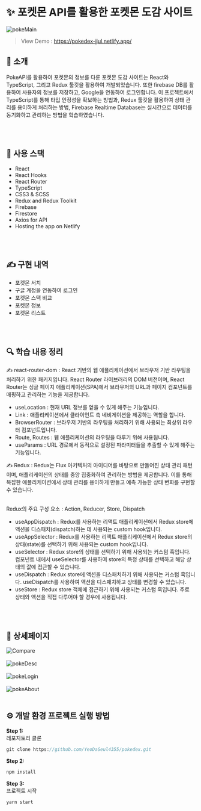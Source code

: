 # ✨ 포켓몬 API를 활용한 포켓몬 도감 사이트

![pokeMain](https://github.com/YeoDaSeul4355/pokedex/assets/125419623/1eb9579b-dc55-497d-b2f6-c79a79165bd5)

> View Demo : https://pokedex-jjul.netlify.app/

## 👋 소개

PokeAPI를 활용하여 포켓몬의 정보를 다룬 포켓몬 도감 사이트는 React와 TypeScript, 그리고 Redux 툴킷을 활용하여 개발되었습니다.
또한 firebase DB를 활용하여 사용자의 정보를 저장하고, Google을 연동하여 로그인합니다. 이 프로젝트에서 TypeScript를 통해 타입 안정성을 확보하는 방법과, Redux 툴킷을 활용하여 상태 관리를 용이하게 처리하는 방법, Firebase Realtime Database는 실시간으로 데이터를 동기화하고 관리하는 방법을 학습하였습니다.

<br><br>

## 🔧 사용 스택 
* React
* React Hooks
* React Router
* TypeScript
* CSS3 & SCSS
* Redux and Redux Toolkit
* Firebase
* Firestore
* Axios for API
* Hosting the app on Netlify

<br><br>

## ✍️ 구현 내역

* 포켓몬 서치
* 구글 계정을 연동하여 로그인
* 포켓몬 스택 비교
* 포켓몬 정보
* 포켓몬 리스트

<br><br>

## 🔍 학습 내용 정리

✍️  react-router-dom : React 기반의 웹 애플리케이션에서 브라우저 기반 라우팅을 처리하기 위한 패키지입니다. React Router 라이브러리의 DOM 버전이며, React Router는 싱글 페이지 애플리케이션(SPA)에서 브라우저의 URL과 페이지 컴포넌트를 매핑하고 관리하는 기능을 제공합니다.
<br>
  * useLocation : 현재 URL 정보를 얻을 수 있게 해주는 기능입니다.
  * Link : 애플리케이션에서 클라이언트 측 네비게이션을 제공하는 역할을 합니다.
  * BrowserRouter : 브라우저 기반의 라우팅을 처리하기 위해 사용되는 최상위 라우터 컴포넌트입니다.
  * Route, Routes : 웹 애플리케이션의 라우팅을 다루기 위해 사용됩니다.
  * useParams : URL 경로에서 동적으로 설정된 파라미터들을 추출할 수 있게 해주는 기능입니다.

✍️  Redux : Redux는 Flux 아키텍처의 아이디어를 바탕으로 만들어진 상태 관리 패턴이며, 애플리케이션의 상태를 중앙 집중화하여 관리하는 방법을 제공합니다. 이를 통해 복잡한 애플리케이션에서 상태 관리를 용이하게 만들고 예측 가능한 상태 변화를 구현할 수 있습니다.

<br> 
Redux의 주요 구성 요소 : Action, Reducer, Store, Dispatch 
<br>

  * useAppDispatch : Redux를 사용하는 리액트 애플리케이션에서 Redux store에 액션을 디스패치(dispatch)하는 데 사용되는 custom hook입니다.
  * useAppSelector : Redux를 사용하는 리액트 애플리케이션에서 Redux store의 상태(state)를 선택하기 위해 사용되는 custom hook입니다.
  * useSelector :  Redux store의 상태를 선택하기 위해 사용되는 커스텀 훅입니다. 컴포넌트 내에서 useSelector를 사용하여 store의 특정 상태를 선택하고 해당 상태의 값에 접근할 수 있습니다.
  * useDispatch : Redux store에 액션을 디스패치하기 위해 사용되는 커스텀 훅입니다. useDispatch를 사용하여 액션을 디스패치하고 상태를 변경할 수 있습니다.
  * useStore : Redux store 객체에 접근하기 위해 사용되는 커스텀 훅입니다. 주로 상태와 액션을 직접 다루어야 할 경우에 사용됩니다.
  

<br><br>

## 📸 상세페이지

![Compare](https://github.com/YeoDaSeul4355/pokedex/assets/125419623/8c957435-f21a-4424-a951-aeaa372aae85)<br><br>
![pokeDesc](https://github.com/YeoDaSeul4355/pokedex/assets/125419623/8479ba0a-4e9a-4bc9-8abe-c29c93a120e5)<br><br>
![pokeLogin](https://github.com/YeoDaSeul4355/pokedex/assets/125419623/929395af-575c-4d08-ae06-f072dcec73bf)<br><br>
![pokeAbout](https://github.com/YeoDaSeul4355/pokedex/assets/125419623/97f2818b-dde8-45cd-8e86-cb3bf02cf70a)<br><br>


## ⚙️ 개발 환경 프로젝트 실행 방법

<b>Step 1: </b><br>
레포지토리 클론

```c
git clone https://github.com/YeoDaSeul4355/pokedex.git
```

<b>Step 2: </b><br>

```c
npm install
```

<b>Step 3: </b><br>
프로젝트 시작

```c
yarn start
```
